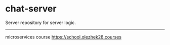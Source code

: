 # chat-server
Server repository for server logic.

---
microservices course https://school.olezhek28.courses
